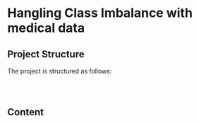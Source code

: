 # Hangling Class Imbalance with medical data 



## Project Structure

The project is structured as follows: 

```bash

     
```        

## Content

